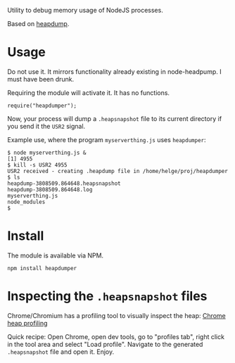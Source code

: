 Utility to debug memory usage of NodeJS processes.

Based on [heapdump](https://github.com/bnoordhuis/node-heapdump).

# Usage

Do not use it.  It mirrors functionality already existing in node-headpump.  I must have been drunk.

Requiring the module will activate it.  It has no functions.

```
require("heapdumper");
```

Now, your process will dump a `.heapsnapshot` file to its current directory
if you send it the `USR2` signal.

Example use, where the program `myserverthing.js` uses `heapdumper`:

```
$ node myserverthing.js &
[1] 4955
$ kill -s USR2 4955
USR2 received - creating .heapdump file in /home/helge/proj/heapdumper
$ ls
heapdump-3808509.864648.heapsnapshot
heapdump-3808509.864648.log
myserverthing.js
node_modules 
$
```

# Install

The module is available via NPM.

```
npm install heapdumper
```

# Inspecting the `.heapsnapshot` files

Chrome/Chromium has a profiling tool to visually inspect the heap: [Chrome heap profiling](https://developers.google.com/chrome-developer-tools/docs/heap-profiling)

Quick recipe: Open Chrome, open dev tools, go to "profiles tab", right click in the tool area and select "Load profile".  Navigate to the generated `.heapsnapshot` file and open it.  Enjoy.
